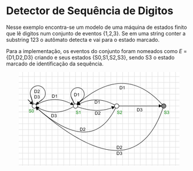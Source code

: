 # Detector de Sequência de Digitos

Nesse exemplo encontra-se um modelo de uma máquina de estados finito que lê digitos num conjunto de eventos {1,2,3}. Se em uma string conter a substring 123 o autômato detecta e vai para o estado marcado.

Para a implementação, os eventos do conjunto foram nomeados como $E$ = \{D1,D2,D3} criando e seus estados {S0,S1,S2,S3}, sendo S3 o estado marcado de identificação da sequência.

<div align="center">

![detector_de_sequencia](./../../imagens/detector_de_sequencia.png)

<div>